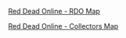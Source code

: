 [Red Dead Online - RDO Map](https://jeanropke.github.io/RDOMap/)

[Red Dead Online - Collectors Map](https://jeanropke.github.io/RDR2CollectorsMap/)
